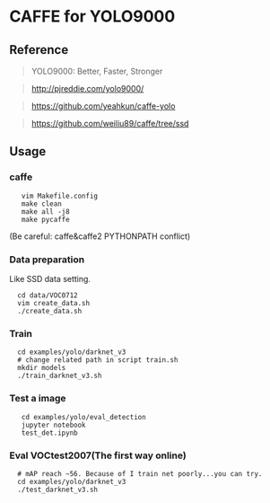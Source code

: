 # CAFFE for YOLO9000

## Reference

> YOLO9000: Better, Faster, Stronger

> http://pjreddie.com/yolo9000/

> https://github.com/yeahkun/caffe-yolo

> https://github.com/weiliu89/caffe/tree/ssd
## Usage

### caffe 
```Shell
   vim Makefile.config
   make clean
   make all -j8
   make pycaffe
```
(Be careful: caffe&caffe2 PYTHONPATH conflict)

### Data preparation
Like SSD data setting.
```Shell
  cd data/VOC0712
  vim create_data.sh
  ./create_data.sh 
```

### Train
```Shell
  cd examples/yolo/darknet_v3
  # change related path in script train.sh
  mkdir models
  ./train_darknet_v3.sh
```
### Test a image
```
   cd examples/yolo/eval_detection
   jupyter notebook
   test_det.ipynb
```

### Eval VOCtest2007(The first way online)
```Shell
  # mAP reach ~56. Because of I train net poorly...you can try.
  cd examples/yolo/darknet_v3
  ./test_darknet_v3.sh
```
